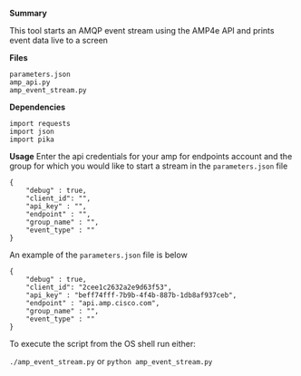 **Summary**

This tool starts an AMQP event stream using the AMP4e API and prints event data live to a screen

**Files**
```
parameters.json
amp_api.py
amp_event_stream.py
```
**Dependencies**
```
import requests
import json
import pika
```

**Usage**
Enter the api credentials for your amp for endpoints account and the group for which you would like to start a stream in the `parameters.json` file

```
{
	"debug" : true,
	"client_id": "",
	"api_key" : "",
	"endpoint" : "",
	"group_name" : "",
	"event_type" : ""
}

```


An example of the `parameters.json` file is below

```
{
	"debug" : true,
	"client_id": "2cee1c2632a2e9d63f53",
	"api_key" : "beff74fff-7b9b-4f4b-887b-1db8af937ceb",
	"endpoint" : "api.amp.cisco.com",
	"group_name" : "",
	"event_type" : ""
}

```

To execute the script from the OS shell run either:

`./amp_event_stream.py`
or
`python amp_event_stream.py`
